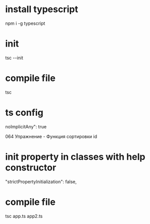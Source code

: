 # install typescript
npm i -g typescript

# init
tsc --init

# compile file
tsc

# ts config
noImplicitAny": true

064 Упражнение - Функция сортировки id

# init property in classes with help constructor
"strictPropertyInitialization": false,
# compile file
tsc app.ts app2.ts